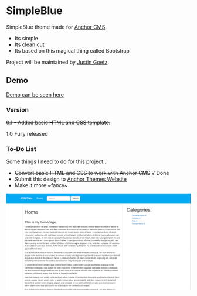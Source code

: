 # SimpleBlue

SimpleBlue theme made for [Anchor CMS](http://anchorcms.com/).
  - Its simple
  - Its clean cut
  - Its based on this magical thing called Bootstrap

Project will be maintained by [Justin Goetz](https://www.justingoetz.net).

## Demo

[Demo can be seen here](https://www.jgndata.biz/database)



### Version
~~0.1 - Added basic HTML and CSS template.~~

1.0 Fully released

### To-Do List

Some things I need to do for this project...
* ~~Convert basic HTML and CSS to work with Anchor CMS~~ √ Done
* Submit this design to [Anchor Themes Website](http://anchorthemes.com/)
* Make it more ~fancy~

![Screenshot](<https://raw.githubusercontent.com/Justin417/SimpleBlogDesign/master/Screen%20Shots/screencap_1.png>)